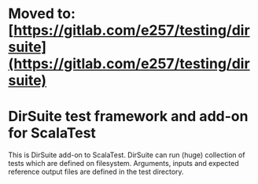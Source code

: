 # Moved to: [https://gitlab.com/e257/testing/dirsuite](https://gitlab.com/e257/testing/dirsuite)

# DirSuite test framework and add-on for ScalaTest

This is DirSuite add-on to ScalaTest. DirSuite can run (huge) collection of tests which are defined on filesystem.
Arguments, inputs and expected reference output files are defined in the test directory.

